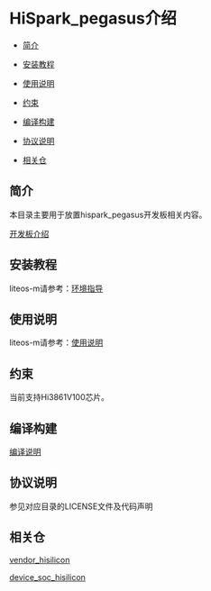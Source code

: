 # HiSpark\_pegasus介绍<a name="ZH-CN_TOPIC_0000001142448981"></a>

-   [简介](#section11660541593)
-   [安装教程](#section161941989597)
-   [使用说明](#section161941989598)
-   [约束](#section119744591305)
-   [编译构建](#section137768191623)
-   [协议说明](#section1312121216216)

-   [相关仓](#section1371113476307)

## 简介<a name="section11660541593"></a>

本目录主要用于放置hispark_pegasus开发板相关内容。

[开发板介绍](https://gitee.com/openharmony/docs/blob/master/zh-cn/device-dev/quick-start/quickstart-appendix-hi3861.md)

## 安装教程<a name="section161941989597"></a>

liteos-m请参考：[环境指导](https://gitee.com/openharmony/docs/tree/master/zh-cn/device-dev/quick-start)

## 使用说明<a name="section161941989598"></a>

liteos-m请参考：[使用说明](https://gitee.com/openharmony/docs/tree/master/zh-cn/device-dev/quick-start)

## 约束<a name="section119744591305"></a>

当前支持Hi3861V100芯片。

## 编译构建<a name="section137768191623"></a>

[编译说明](https://gitee.com/openharmony/docs/tree/master/zh-cn/device-dev/quick-start)

## 协议说明<a name="section1312121216216"></a>

参见对应目录的LICENSE文件及代码声明

## 相关仓<a name="section1371113476307"></a>

[vendor_hisilicon](https://gitee.com/openharmony/vendor_hisilicon)

[device_soc_hisilicon](https://gitee.com/openharmony/device_soc_hisilicon)

